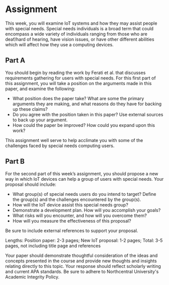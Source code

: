 # Assignment

This week, you will examine IoT systems and how they may assist people with special needs. Special needs individuals is a broad term that could encompass a wide variety of individuals ranging from those who are deaf/hard of hearing, have vision issues, or have other different abilities which will affect how they use a computing devices.

## Part A

You should begin by reading the work by Ferati et al. that discusses requirements gathering for users with special needs. For this first part of this assignment, you will take a position on the arguments made in this paper, and examine the following:

- What position does the paper take? What are some the primary arguments they are making, and what reasons do they have for backing up these claims?
- Do you agree with the position taken in this paper? Use external sources to back up your argument.
- How could the paper be improved? How could you expand upon this work? 

This assignment well serve to help acclimate you with some of the challenges faced by special needs computing users.

## Part B

For the second part of this week’s assignment, you should propose a new way in which IoT devices can help a group of users with special needs. Your proposal should include:

- What group(s) of special needs users do you intend to target? Define the group(s) and the challenges encountered by the group(s).
- How will the IoT device assist this special needs group?
- Demonstrate a development plan. How will you accomplish your goals?
- What risks will you encounter, and how will you overcome them?
- How will you measure the effectiveness of this proposal?

Be sure to include external references to support your proposal.

Lengths: Position paper: 2-3 pages; New IoT proposal: 1-2 pages; Total: 3-5 pages, not including title page and references

Your paper should demonstrate thoughtful consideration of the ideas and concepts presented in the course and provide new thoughts and insights relating directly to this topic. Your response should reflect scholarly writing and current APA standards. Be sure to adhere to Northcentral University's Academic Integrity Policy.
